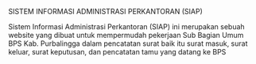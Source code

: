 SISTEM INFORMASI ADMINISTRASI PERKANTORAN (SIAP)

Sistem Informasi Administrasi Perkantoran (SIAP) ini merupakan sebuah website
yang dibuat untuk mempermudah pekerjaan Sub Bagian Umum BPS Kab.
Purbalingga dalam pencatatan surat baik itu surat masuk, surat keluar, surat
keputusan, dan pencatatan tamu yang datang ke BPS
